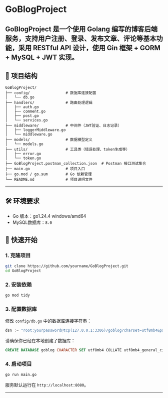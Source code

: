 # GoBlogProject
GoBlogProject 是一个使用 Golang 编写的博客后端服务，支持用户注册、登录、发布文章、评论等基本功能，采用 RESTful API 设计，使用 Gin 框架 + GORM + MySQL + JWT 实现。
---
## 📁 项目结构
```
GoBlogProject/
├── config/                # 数据库连接配置
│   └── db.go
├── handlers/              # 路由处理逻辑
│   ├── auth.go
│   ├── comment.go
│   ├── post.go
│   └── services.go
├── middleware/            # 中间件（JWT验证、日志记录）
│   ├── loggerMiddleware.go
│   └── middleware.go
├── models/                # 数据模型定义
│   └── models.go
├── utils/                 # 工具类（错误处理、token生成等）
│   ├── error.go
│   └── token.go
├── GoBlogProject.postman_collection.json  # Postman 接口测试集合
├── main.go                # 项目入口
├── go.mod / go.sum        # Go 依赖管理
└── README.md              # 项目说明文件
```
---
## 🛠️ 环境要求
- Go 版本：go1.24.4 windows/amd64
- MySQL数据库：`8.0`
## 🚀 快速开始

### 1. 克隆项目

```bash
git clone https://github.com/yourname/GoBlogProject.git
cd GoBlogProject
```

### 2. 安装依赖

```bash
go mod tidy
```

### 3. 配置数据库

修改 `config/db.go` 中的数据库连接字符串：

```go
dsn := "root:yourpassword@tcp(127.0.0.1:3306)/goblog?charset=utf8mb4&parseTime=True&loc=Local"
```

请确保你已经在本地创建了数据库：

```sql
CREATE DATABASE goblog CHARACTER SET utf8mb4 COLLATE utf8mb4_general_ci;
```

### 4. 启动项目

```bash
go run main.go
```

服务默认运行在 `http://localhost:8080`。

---